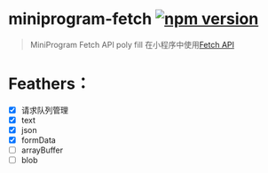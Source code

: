 # miniprogram-fetch [![npm version](https://badge.fury.io/js/miniprogram-fetch.svg)](https://npmjs.com/package/miniprogram-fetch)

> MiniProgram Fetch API poly fill
> 在小程序中使用[Fetch API](https://developer.mozilla.org/zh-CN/docs/Web/API/Fetch_API/Using_Fetch)

# Feathers：

* [x] 请求队列管理
* [x] text
* [x] json
* [x] formData
* [ ] arrayBuffer
* [ ] blob

